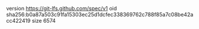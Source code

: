 version https://git-lfs.github.com/spec/v1
oid sha256:b0a87a503c91fa15303ec25d1dcfec338369762c788f85a7c08be42acc422419
size 6574
